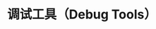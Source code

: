 ---
title: 调试工具（Debug Tools）
index: true
category:
  - 研发手册
  - 教程
order: 9
next:
  text: 操作指南
  link: /zh-cn/DevManual/OperationGuide/README.md
---